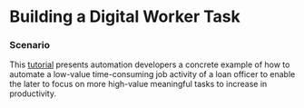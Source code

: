# Building a Digital Worker Task

### Scenario
This [tutorial](http://engtest01w.fr.eurolabs.ibm.com:9190/support/knowledgecenter/SSYHZ8_19.0.x/com.ibm.dba.adw/tut_task_gs_topics/tut_gs_intro.html) presents automation developers a concrete example of how to automate a low-value time-consuming job activity of a loan officer to enable the later to focus on more high-value meaningful tasks to increase in productivity.

